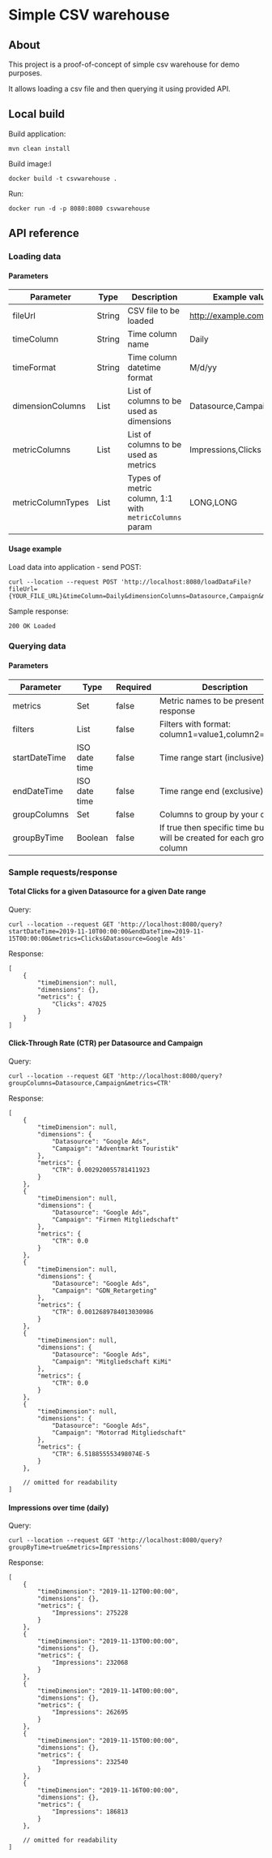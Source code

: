 # Simple CSV warehouse

## About
This project is a proof-of-concept of simple csv warehouse for demo purposes.

It allows loading a csv file and then querying it using provided API.


## Local build
Build application:
```
mvn clean install
```

Build image:l
```
docker build -t csvwarehouse .
```

Run:
```
docker run -d -p 8080:8080 csvwarehouse
```

## API reference
### Loading data

#### Parameters
| Parameter         | Type         | Description                                            | Example value               |
|-------------------|--------------|--------------------------------------------------------|-----------------------------|
| fileUrl           | String       | CSV file to be loaded                                  | http://example.com/file.csv |
| timeColumn        | String       | Time column name                                       | Daily                       |
| timeFormat        | String       | Time column datetime format                            | M/d/yy                      |
| dimensionColumns  | List<String> | List of columns to be used as dimensions               | Datasource,Campaign         |
| metricColumns     | List<String> | List of columns to be used as metrics                  | Impressions,Clicks          |
| metricColumnTypes | List<String> | Types of metric column, 1:1 with `metricColumns` param | LONG,LONG                   |

#### Usage example
Load data into application - send POST:
```
curl --location --request POST 'http://localhost:8080/loadDataFile?fileUrl={YOUR_FILE_URL}&timeColumn=Daily&dimensionColumns=Datasource,Campaign&metricColumns=Impressions,Clicks&metricColumnTypes=LONG,LONG&timeFormat=M/d/yy'
```

Sample response:
```
200 OK Loaded
```

### Querying data

#### Parameters
| Parameter     | Type          | Required | Description                                                             |                        |
|---------------|---------------|----------|-------------------------------------------------------------------------|------------------------|
| metrics       | Set<String>   | false    | Metric names to be present in the response                              | Clicks,Impressions,CTR |
| filters       | List<String>  | false    | Filters with format: column1=value1,column2=value2                      | Datasource=Google Ads  |
| startDateTime | ISO date time | false    | Time range start (inclusive)                                            | 2010-09-16T08:00:00    |
| endDateTime   | ISO date time | false    | Time range end (exclusive)                                              | 2020-09-16T08:00:00    |
| groupColumns  | Set<String>   | false    | Columns to group by your data                                           | Datasource             |
| groupByTime   | Boolean       | false    | If true then specific time bucket will be created for each group column | false                  |

### Sample requests/response
#### Total Clicks for a given Datasource for a given Date range
Query:
```
curl --location --request GET 'http://localhost:8080/query?startDateTime=2019-11-10T00:00:00&endDateTime=2019-11-15T00:00:00&metrics=Clicks&Datasource=Google Ads'
```
Response:
```
[
    {
        "timeDimension": null,
        "dimensions": {},
        "metrics": {
            "Clicks": 47025
        }
    }
]
```
#### Click-Through Rate (CTR) per Datasource and Campaign
Query:
```
curl --location --request GET 'http://localhost:8080/query?groupColumns=Datasource,Campaign&metrics=CTR'
```

Response:
```
[
    {
        "timeDimension": null,
        "dimensions": {
            "Datasource": "Google Ads",
            "Campaign": "Adventmarkt Touristik"
        },
        "metrics": {
            "CTR": 0.002920055781411923
        }
    },
    {
        "timeDimension": null,
        "dimensions": {
            "Datasource": "Google Ads",
            "Campaign": "Firmen Mitgliedschaft"
        },
        "metrics": {
            "CTR": 0.0
        }
    },
    {
        "timeDimension": null,
        "dimensions": {
            "Datasource": "Google Ads",
            "Campaign": "GDN_Retargeting"
        },
        "metrics": {
            "CTR": 0.0012689784013030986
        }
    },
    {
        "timeDimension": null,
        "dimensions": {
            "Datasource": "Google Ads",
            "Campaign": "Mitgliedschaft KiMi"
        },
        "metrics": {
            "CTR": 0.0
        }
    },
    {
        "timeDimension": null,
        "dimensions": {
            "Datasource": "Google Ads",
            "Campaign": "Motorrad Mitgliedschaft"
        },
        "metrics": {
            "CTR": 6.518855553498074E-5
        }
    },
    
    // omitted for readability
]
```
#### Impressions over time (daily)
Query:
```
curl --location --request GET 'http://localhost:8080/query?groupByTime=true&metrics=Impressions'
```

Response:
```
[
    {
        "timeDimension": "2019-11-12T00:00:00",
        "dimensions": {},
        "metrics": {
            "Impressions": 275228
        }
    },
    {
        "timeDimension": "2019-11-13T00:00:00",
        "dimensions": {},
        "metrics": {
            "Impressions": 232068
        }
    },
    {
        "timeDimension": "2019-11-14T00:00:00",
        "dimensions": {},
        "metrics": {
            "Impressions": 262695
        }
    },
    {
        "timeDimension": "2019-11-15T00:00:00",
        "dimensions": {},
        "metrics": {
            "Impressions": 232540
        }
    },
    {
        "timeDimension": "2019-11-16T00:00:00",
        "dimensions": {},
        "metrics": {
            "Impressions": 186813
        }
    },
    
    // omitted for readability
]
```